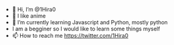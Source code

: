 - 👋 Hi, I’m @1Hira0
- 👀 I like anime
- 🌱 I’m currently learning Javascript and Python, mostly python
- I am a begginer so I would like to learn some things myself
- 📫 How to reach me https://twitter.com/1Hira0

<!---
1Hira0/1Hira0 is a ✨ special ✨ repository because its `README.md` (this file) appears on your GitHub profile.
You can click the Preview link to take a look at your changes.
--->
